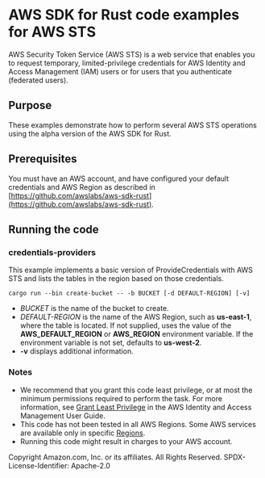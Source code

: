 # AWS SDK for Rust code examples for AWS STS

AWS Security Token Service (AWS STS) is a web service that enables you to request temporary, limited-privilege credentials for AWS Identity and Access Management (IAM) users or for users that you authenticate (federated users). 

## Purpose

These examples demonstrate how to perform several AWS STS operations using the alpha version of the AWS SDK for Rust.

## Prerequisites

You must have an AWS account, and have configured your default credentials and AWS Region as described in [https://github.com/awslabs/aws-sdk-rust](https://github.com/awslabs/aws-sdk-rust).

## Running the code

### credentials-providers

This example implements a basic version of ProvideCredentials with AWS STS and lists the tables in the region based on those credentials.

`cargo run --bin create-bucket -- -b BUCKET [-d DEFAULT-REGION] [-v]`

- _BUCKET_ is the name of the bucket to create.
- _DEFAULT-REGION_ is the name of the AWS Region, such as __us-east-1__, where the table is located.
  If not supplied, uses the value of the __AWS_DEFAULT_REGION__ or __AWS_REGION__ environment variable.
  If the environment variable is not set, defaults to __us-west-2__.
- __-v__ displays additional information.

### Notes

- We recommend that you grant this code least privilege,
  or at most the minimum permissions required to perform the task.
  For more information, see
  [Grant Least Privilege](https://docs.aws.amazon.com/IAM/latest/UserGuide/best-practices.html#grant-least-privilege)
  in the AWS Identity and Access Management User Guide.
- This code has not been tested in all AWS Regions.
  Some AWS services are available only in specific
  [Regions](https://aws.amazon.com/about-aws/global-infrastructure/regional-product-services).
- Running this code might result in charges to your AWS account.

Copyright Amazon.com, Inc. or its affiliates. All Rights Reserved. SPDX-License-Identifier: Apache-2.0
